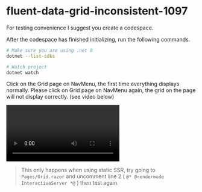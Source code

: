 # fluent-data-grid-inconsistent-1097

For testing convenience I suggest you create a codespace.

After the codespace has finished initializing, run the following commands.

```bash
# Make sure you are using .net 8
dotnet --list-sdks
```

```bash
# Watch project
dotnet watch
```

Click on the Grid page on NavMenu, the first time everything displays normally. Please click on Grid page on NavMenu again, the grid on the page will not display correctly. (see video below)

<video src="media/20231214-1503-35.9238629.mp4" controls title="Title"></video>

> This only happens when using static SSR, try going to `Pages/Grid.razor` and uncomment line 2 ( `@* @rendermode InteractiveServer *@` ) then test again.
